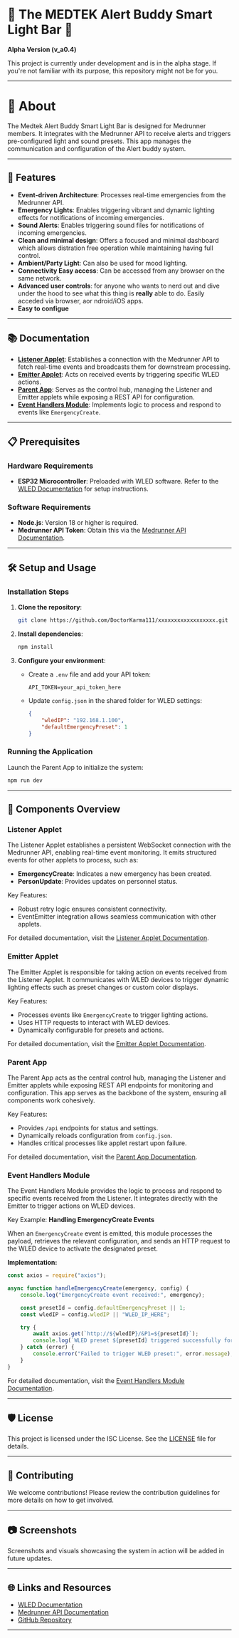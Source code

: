 # 🚨 The MEDTEK Alert Buddy Smart Light Bar 🚨

**Alpha Version (v_a0.4)**  
   
This project is currently under development and is in the alpha stage. If you're not familiar with its purpose, this repository might not be for you.

---

# 📝 About

The Medtek Alert Buddy Smart Light Bar is designed for Medrunner members. 
It integrates with the Medrunner API to receive alerts and triggers pre-configured light and sound presets. 
This app manages the communication and configuration of the Alert buddy system.

---

## 🚀 Features

- **Event-driven Architecture**: Processes real-time emergencies from the Medrunner API.
- **Emergency Lights**: Enables triggering vibrant and dynamic lighting effects for notifications of incoming emergencies.
- **Sound Alerts**: Enables triggering sound files for notifications of incoming emergencies.
- **Clean and minimal design**: Offers a focused and minimal dashboard which allows distration free operation while maintaining having full control.
- **Ambient/Party Light**: Can also be used for mood lighting.
- **Connectivity Easy access**: Can be accessed from any browser on the same network.
- **Advanced user controls**: for anyone who wants to nerd out and dive under the hood to see what this thing is **really** able to do. Easily acceded via browser, aor ndroid/iOS apps.
- **Easy to configue**

---

## 📚 Documentation

- **[Listener Applet](docs/Listener.md)**: Establishes a connection with the Medrunner API to fetch real-time events and broadcasts them for downstream processing.
- **[Emitter Applet](docs/Emitter.md)**: Acts on received events by triggering specific WLED actions.
- **[Parent App](docs/ParentApp.md)**: Serves as the control hub, managing the Listener and Emitter applets while exposing a REST API for configuration.
- **[Event Handlers Module](docs/EventHandlers.md)**: Implements logic to process and respond to events like `EmergencyCreate`.

---

## 📋 Prerequisites

### Hardware Requirements
- **ESP32 Microcontroller**: Preloaded with WLED software. Refer to the [WLED Documentation](https://kno.wled.ge/) for setup instructions.

### Software Requirements
- **Node.js**: Version 18 or higher is required.
- **Medrunner API Token**: Obtain this via the [Medrunner API Documentation](https://medrunner.dev/).

---

## 🛠️ Setup and Usage

### Installation Steps
1. **Clone the repository**:
   ```bash
   git clone https://github.com/DoctorKarma111/xxxxxxxxxxxxxxxxxx.git
   ```

2. **Install dependencies**:
   ```bash
   npm install
   ```

3. **Configure your environment**:
   - Create a `.env` file and add your API token:
     ```env
     API_TOKEN=your_api_token_here
     ```
   - Update `config.json` in the shared folder for WLED settings:
     ```json
     {
         "wledIP": "192.168.1.100",
         "defaultEmergencyPreset": 1
     }
     ```

### Running the Application
Launch the Parent App to initialize the system:
```bash
npm run dev
```

---

## 🌟 Components Overview

### Listener Applet

The Listener Applet establishes a persistent WebSocket connection with the Medrunner API, enabling real-time event monitoring. It emits structured events for other applets to process, such as:

- **EmergencyCreate**: Indicates a new emergency has been created.
- **PersonUpdate**: Provides updates on personnel status.

Key Features:
- Robust retry logic ensures consistent connectivity.
- EventEmitter integration allows seamless communication with other applets.

For detailed documentation, visit the [Listener Applet Documentation](docs/Listener.md).

### Emitter Applet

The Emitter Applet is responsible for taking action on events received from the Listener Applet. It communicates with WLED devices to trigger dynamic lighting effects such as preset changes or custom color displays.

Key Features:
- Processes events like `EmergencyCreate` to trigger lighting actions.
- Uses HTTP requests to interact with WLED devices.
- Dynamically configurable for presets and actions.

For detailed documentation, visit the [Emitter Applet Documentation](docs/Emitter.md).

### Parent App

The Parent App acts as the central control hub, managing the Listener and Emitter applets while exposing REST API endpoints for monitoring and configuration. This app serves as the backbone of the system, ensuring all components work cohesively.

Key Features:
- Provides `/api` endpoints for status and settings.
- Dynamically reloads configuration from `config.json`.
- Handles critical processes like applet restart upon failure.

For detailed documentation, visit the [Parent App Documentation](docs/ParentApp.md).

### Event Handlers Module

The Event Handlers Module provides the logic to process and respond to specific events received from the Listener. It integrates directly with the Emitter to trigger actions on WLED devices. 

Key Example: **Handling EmergencyCreate Events**

When an `EmergencyCreate` event is emitted, this module processes the payload, retrieves the relevant configuration, and sends an HTTP request to the WLED device to activate the designated preset.

**Implementation:**
```javascript
const axios = require("axios");

async function handleEmergencyCreate(emergency, config) {
    console.log("EmergencyCreate event received:", emergency);

    const presetId = config.defaultEmergencyPreset || 1;
    const wledIP = config.wledIP || "WLED_IP_HERE";

    try {
        await axios.get(`http://${wledIP}/&P1=${presetId}`);
        console.log(`WLED preset ${presetId} triggered successfully for IP ${wledIP}.`);
    } catch (error) {
        console.error("Failed to trigger WLED preset:", error.message);
    }
}
```

For detailed documentation, visit the [Event Handlers Module Documentation](docs/EventHandlers.md).

---

## 🛡️ License

This project is licensed under the ISC License. See the [LICENSE](LICENSE) file for details.

---

## 🤝 Contributing

We welcome contributions! Please review the contribution guidelines for more details on how to get involved.

---

## 📷 Screenshots

Screenshots and visuals showcasing the system in action will be added in future updates.

---

## 🌐 Links and Resources

- [WLED Documentation](https://kno.wled.ge/)
- [Medrunner API Documentation](https://medrunner.dev/)
- [GitHub Repository](https://github.com/DoctorKarma111/MRS-Smart-Light)

---
